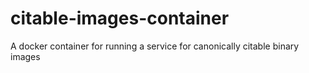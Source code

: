 # citable-images-container
A docker container for running a service for canonically citable binary images
